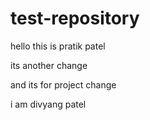 # test-repository
hello this is pratik patel

its another change

and its for project change

i am divyang patel